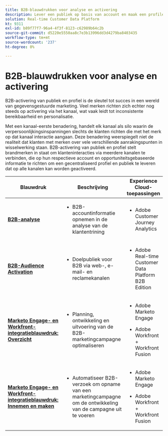 ```yaml
---
title: B2B-blauwdrukken voor analyse en activering
description: Lever een publiek op basis van account en maak een profilering van de belangrijkste ervaringen van klanten met Real-time Customer Data Platform.
solution: Real-time Customer Data Platform
kt: 9311
exl-id: b89f77f7-96a4-4f3f-8123-c62989b64c2b
source-git-commit: d5220e5550aa8c7e3b13996dd3d4279ba8403435
workflow-type: tm+mt
source-wordcount: '237'
ht-degree: 0%

---
```


# B2B-blauwdrukken voor analyse en activering

B2B-activering van publiek en profiel is de sleutel tot succes in een wereld van gegevensgestuurde marketing. Veel merken richten zich echter nog steeds op activering via het kanaal, wat vaak leidt tot inconsistente bereikbaarheid en personalisatie.

Met een kanaal-eerste benadering, handelt elk kanaal als silo waarin de verpersoonlijkingsinspanningen slechts de klanten richten die met het merk op dat kanaal interactie aangaan. Deze benadering weerspiegelt niet de realiteit dat klanten met merken over vele verschillende aanrakingspunten in wisselwerking staan. B2B-activering van publiek en profiel stelt brandmerken in staat om klanteninteracties via meerdere kanalen te verbinden, die op hun respectieve account en opportuniteitsgebaseerde informatie te richten om een gecentraliseerd profiel en publiek te leveren dat op alle kanalen kan worden geactiveerd.

| Blauwdruk | Beschrijving | Experience Cloud-toepassingen |
|---|---|---|
| **[B2B-analyse](https://experienceleague.adobe.com/docs/analytics-platform/using/cja-usecases/b2b.html)** | <ul><li>B2B-accountinformatie opnemen in de analyse van de klantentrining</li></ul> | <ul><li>Adobe Customer Journey Analytics</li></ul> |
| **[B2B-Audience Activation](b2bactivation.md)** | <ul><li>Doelpubliek voor B2B via web-, e-mail- en reclamekanalen</li></ul> | <ul><li>Adobe Real-time Customer Data Platform B2B Edition</li></ul> |
| **[Marketo Engage- en Workfront-integratieblauwdruk: Overzicht](/help/blueprints/b2b/marketo-engage-and-workfront-integration-blueprint/overview.md)** | <ul><li>Planning, ontwikkeling en uitvoering van de B2B-marketingcampagne optimaliseren</li></ul> | <ul><li>Adobe Marketo Engage</li></ul><ul><li>Adobe Workfront + Workfront Fusion</li></ul> |
| **[Marketo Engage- en Workfront-integratieblauwdruk: Innemen en maken](/help/blueprints/b2b/marketo-engage-and-workfront-integration-blueprint/intake-and-create.md)** | <ul><li>Automatiseer B2B-verzoek om opname van een marketingcampagne om de ontwikkeling van de campagne uit te voeren</li></ul> | <ul><li>Adobe Marketo Engage</li></ul><ul><li>Adobe Workfront + Workfront Fusion</li></ul> |

